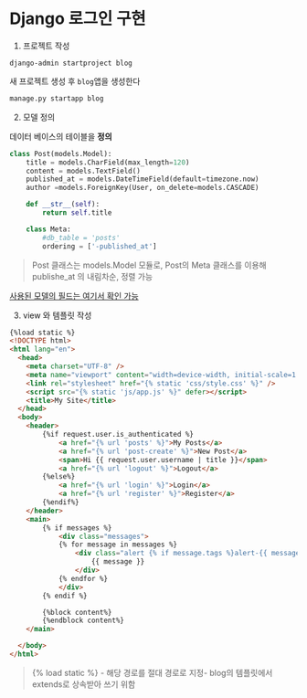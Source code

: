 # Django 로그인 구현

1. 프로젝트 작성
```Django
django-admin startproject blog 
```
새 프로젝트 생성 후 `blog`앱을 생성한다
```python
manage.py startapp blog
```
2. 모델 정의

데이터 베이스의 테이블을 **정의**

```python
class Post(models.Model):
    title = models.CharField(max_length=120)
    content = models.TextField()
    published_at = models.DateTimeField(default=timezone.now)
    author =models.ForeignKey(User, on_delete=models.CASCADE)

    def __str__(self):
        return self.title

    class Meta:
        #db_table = 'posts'
        ordering = ['-published_at']
```
>Post 클래스는 models.Model 모듈로,
Post의 Meta 클래스를 이용해 publishe_at 의 내림차순, 정렬 가능

[사용된 모델의 필드는 여기서 확인 가능](https://docs.djangoproject.com/en/4.2/ref/models/fields/)

3. view 와 템플릿 작성

```html
{%load static %}
<!DOCTYPE html>
<html lang="en">
  <head>
    <meta charset="UTF-8" />
    <meta name="viewport" content="width=device-width, initial-scale=1.0" />
    <link rel="stylesheet" href="{% static 'css/style.css' %}" />
    <script src="{% static 'js/app.js' %}" defer></script>
    <title>My Site</title>
  </head>
  <body>
  	<header>
  		{%if request.user.is_authenticated %}
  			<a href="{% url 'posts' %}">My Posts</a>
  			<a href="{% url 'post-create' %}">New Post</a>
  			<span>Hi {{ request.user.username | title }}</span>
  			<a href="{% url 'logout' %}">Logout</a>
  		{%else%}
  			<a href="{% url 'login' %}">Login</a>
  			<a href="{% url 'register' %}">Register</a>
  		{%endif%}
  	</header>
  	<main>
	  	{% if messages %}
			<div class="messages">
			{% for message in messages %}
				<div class="alert {% if message.tags %}alert-{{ message.tags }}"{% endif %}>
					{{ message }}
				</div>
			{% endfor %}
			</div>
		{% endif %}

	    {%block content%}
	    {%endblock content%}
  	</main>

  </body>
</html>
```
>{% load static %} - 해당 경로를 절대 경로로 지정- blog의 템플릿에서 extends로 상속받아 쓰기 위함 

